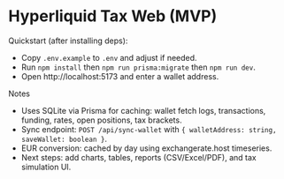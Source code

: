 # Hyperliquid Tax Web (MVP)

Quickstart (after installing deps):

- Copy `.env.example` to `.env` and adjust if needed.
- Run `npm install` then `npm run prisma:migrate` then `npm run dev`.
- Open http://localhost:5173 and enter a wallet address.

Notes
- Uses SQLite via Prisma for caching: wallet fetch logs, transactions, funding, rates, open positions, tax brackets.
- Sync endpoint: `POST /api/sync-wallet` with `{ walletAddress: string, saveWallet: boolean }`.
- EUR conversion: cached by day using exchangerate.host timeseries.
- Next steps: add charts, tables, reports (CSV/Excel/PDF), and tax simulation UI.

